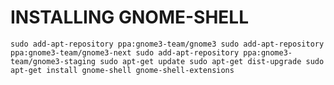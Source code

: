 INSTALLING GNOME-SHELL
======================
`sudo add-apt-repository ppa:gnome3-team/gnome3
sudo add-apt-repository ppa:gnome3-team/gnome3-next
sudo add-apt-repository ppa:gnome3-team/gnome3-staging
sudo apt-get update
sudo apt-get dist-upgrade
sudo apt-get install gnome-shell gnome-shell-extensions`
